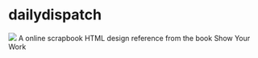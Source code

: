 # dailydispatch
<img src="http://thehandcraftedstory.com/wp-content/uploads/2015/02/Show-Your-Work-book-review.jpg" />
A online scrapbook HTML design reference from the book Show Your Work
